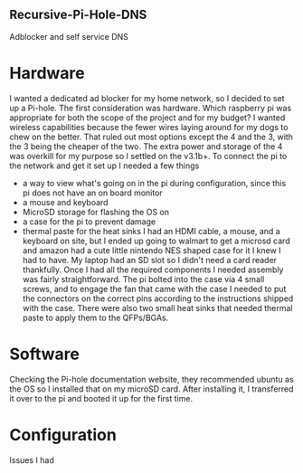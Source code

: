 ## Recursive-Pi-Hole-DNS
Adblocker and self service DNS

# Hardware
  I wanted a dedicated ad blocker for my home network, so I decided to set up a Pi-hole.  The first consideration was hardware.  Which raspberry pi was appropriate for both the scope of the project and for my budget?  I wanted wireless capabilities because the fewer wires laying around for my dogs to chew on the better.  That ruled out most options except the 4 and the 3, with the 3 being the cheaper of the two.  The extra power and storage of the 4 was overkill for my purpose so I settled on the v3.1b+.
  To connect the pi to the network and get it set up I needed a few things
  - a way to view what's going on in the pi during configuration, since this pi does not have an on board monitor
  - a mouse and keyboard
  - MicroSD storage for flashing the OS on
  - a case for the pi to prevent damage
  - thermal paste for the heat sinks 
 I had an HDMI cable, a mouse, and a keyboard on site, but I ended up going to walmart to get a microsd card and amazon had a cute little nintendo NES shaped case for it I knew I had to have.  My laptop had an SD slot so I didn't need a card reader thankfully.  Once I had all the required components I needed assembly was fairly straightforward.  The pi bolted into the case via 4 small screws, and to engage the fan that came with the case I needed to put the connectors on the correct pins according to the instructions shipped with the case.  There were also two small heat sinks that needed thermal paste to apply them to the QFPs/BGAs.
  
# Software
Checking the Pi-hole documentation website, they recommended ubuntu as the OS so I installed that on my microSD card.  After installing it, I transferred it over to the pi and booted it up for the first time.  

# Configuration
Issues I had
